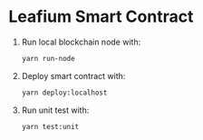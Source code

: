 # Leafium Smart Contract

1. Run local blockchain node with:
    ```sh
    yarn run-node
    ```
2. Deploy smart contract with:
    ```sh
    yarn deploy:localhost
    ```
3. Run unit test with:
    ```sh
    yarn test:unit
    ```
